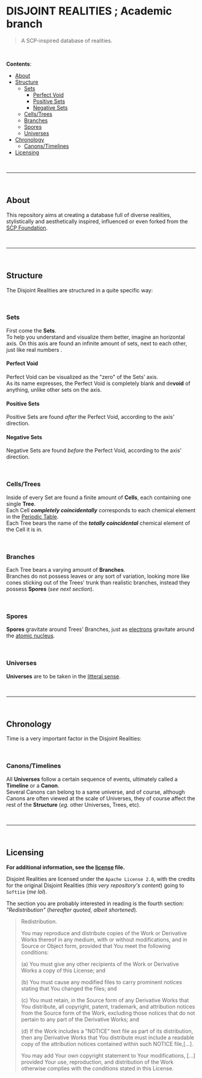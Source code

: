# DISJOINT REALITIES ; Academic branch

> A SCP-inspired database of realities.

&nbsp;

**Contents**:
- [About](#about)
- [Structure](#structure)
    - [Sets](#sets)
        - [Perfect Void](#perfect-void)
        - [Positive Sets](#positive-sets)
        - [Negative Sets](#negative-sets)
    - [Cells/Trees](#cellstrees)
    - [Branches](#branches)
    - [Spores](#spores)
    - [Universes](#universes)
- [Chronology](#chronology)
    - [Canons/Timelines](#canonstimelines)
- [Licensing](#licensing)

&nbsp;

---

&nbsp;

## About

This repository aims at creating a database full of diverse realities, stylistically and aesthetically inspired, influenced or even forked from the [SCP Foundation](https://scp-wiki.wikidot.com/).

&nbsp;

---

&nbsp;

## Structure

The Disjoint Realities are structured in a quite specific way:

&nbsp;

### Sets

First come the **Sets**.<br>
To help you understand and visualize them better, imagine an horizontal axis. On this axis are found an infinite amount of sets, next to each other, just like real numbers <!--($\R$)-->.

#### Perfect Void

Perfect Void can be visualized as the "zero" of the Sets' axis.<br>
As its name expresses, the Perfect Void is completely blank and de**void** of anything, unlike other sets on the axis.

#### Positive Sets

Positive Sets are found *after* the Perfect Void, according to the axis' direction.

#### Negative Sets

Negative Sets are found *before* the Perfect Void, according to the axis' direction.

&nbsp;

### Cells/Trees

Inside of every Set are found a finite amount of **Cells**, each containing one single **Tree**.<br>
Each Cell _**completely coincidentally**_ corresponds to each chemical element in the [Periodic Table](https://en.wikipedia.org/wiki/Periodic_Table).<br>
Each Tree bears the name of the _**totally coincidental**_ chemical element of the Cell it is in.

&nbsp;

### Branches

Each Tree bears a varying amount of **Branches**.<br>
Branches do not possess leaves or any sort of variation, looking more like cones sticking out of the Trees' trunk than realistic branches, instead they possess **Spores** (*see next section*).<br>

&nbsp;

### Spores

**Spores** gravitate around Trees' Branches, just as [electrons](https://en.wikipedia.org/wiki/Electron) gravitate around the [atomic nucleus](https://en.wikipedia.org/wiki/Atomic_nucleus).

&nbsp;

### Universes

**Universes** are to be taken in the [litteral sense](https://en.wikipedia.org/wiki/Universe).

&nbsp;

---

&nbsp;

## Chronology

Time is a very important factor in the Disjoint Realities:

&nbsp;

### Canons/Timelines

All **Universes** follow a certain sequence of events, ultimately called a **Timeline** or a **Canon**.<br>
Several Canons can belong to a same universe, and of course, although Canons are often viewed at the scale of Universes, they of course affect the rest of the **Structure** (*eg.* other Universes, Trees, etc).

&nbsp;

---

&nbsp;

## Licensing

**For additional information, see the [license](LICENSE) file.**

Disjoint Realities are licensed under the `Apache License 2.0`, with the credits for the original Disjoint Realities (*this very repository's content*) going to `Softiie` (*me lol*).

The section you are probably interested in reading is the fourth section: *"Redistribution"* (*hereafter quoted, albeit shortened*).

> Redistribution.<br>
> 
> You may reproduce and distribute copies of the Work or Derivative Works thereof in any medium, with or without modifications, and in Source or Object form, provided that You meet the following conditions:
> 
> (a) You must give any other recipients of the Work or Derivative Works a copy of this License; and
> 
> (b) You must cause any modified files to carry prominent notices stating that You changed the files; and
> 
> (c) You must retain, in the Source form of any Derivative Works that You distribute, all copyright, patent, trademark, and attribution notices from the Source form of the Work, excluding those notices that do not pertain to any part of the Derivative Works; and
> 
> (d) If the Work includes a "NOTICE" text file as part of its distribution, then any Derivative Works that You distribute must include a readable copy of the attribution notices contained within such NOTICE file,[...].
> 
> You may add Your own copyright statement to Your modifications, [...] provided Your use, reproduction, and distribution of the Work otherwise complies with the conditions stated in this License.